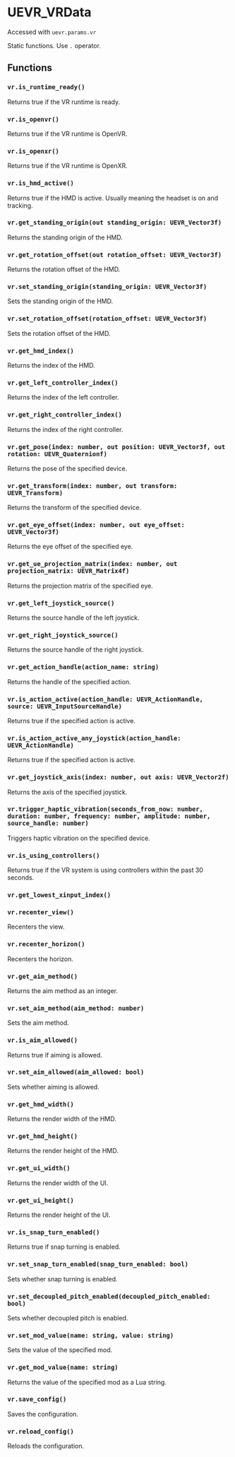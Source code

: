 # UEVR_VRData

Accessed with `uevr.params.vr`

Static functions. Use `.` operator.

## Functions

### `vr.is_runtime_ready()`

Returns true if the VR runtime is ready.

### `vr.is_openvr()`

Returns true if the VR runtime is OpenVR.

### `vr.is_openxr()`

Returns true if the VR runtime is OpenXR.

### `vr.is_hmd_active()`

Returns true if the HMD is active. Usually meaning the headset is on and tracking.

### `vr.get_standing_origin(out standing_origin: UEVR_Vector3f)`

Returns the standing origin of the HMD.

### `vr.get_rotation_offset(out rotation_offset: UEVR_Vector3f)`

Returns the rotation offset of the HMD.

### `vr.set_standing_origin(standing_origin: UEVR_Vector3f)`

Sets the standing origin of the HMD.

### `vr.set_rotation_offset(rotation_offset: UEVR_Vector3f)`

Sets the rotation offset of the HMD.

### `vr.get_hmd_index()`

Returns the index of the HMD.

### `vr.get_left_controller_index()`

Returns the index of the left controller.

### `vr.get_right_controller_index()`

Returns the index of the right controller.

### `vr.get_pose(index: number, out position: UEVR_Vector3f, out rotation: UEVR_Quaternionf)`

Returns the pose of the specified device.

### `vr.get_transform(index: number, out transform: UEVR_Transform)`

Returns the transform of the specified device.

### `vr.get_eye_offset(index: number, out eye_offset: UEVR_Vector3f)`

Returns the eye offset of the specified eye.

### `vr.get_ue_projection_matrix(index: number, out projection_matrix: UEVR_Matrix4f)`

Returns the projection matrix of the specified eye.

### `vr.get_left_joystick_source()`

Returns the source handle of the left joystick.

### `vr.get_right_joystick_source()`

Returns the source handle of the right joystick.

### `vr.get_action_handle(action_name: string)`

Returns the handle of the specified action.

### `vr.is_action_active(action_handle: UEVR_ActionHandle, source: UEVR_InputSourceHandle)`

Returns true if the specified action is active.

### `vr.is_action_active_any_joystick(action_handle: UEVR_ActionHandle)`

Returns true if the specified action is active.

### `vr.get_joystick_axis(index: number, out axis: UEVR_Vector2f)`

Returns the axis of the specified joystick.

### `vr.trigger_haptic_vibration(seconds_from_now: number, duration: number, frequency: number, amplitude: number, source_handle: number)`

Triggers haptic vibration on the specified device.

### `vr.is_using_controllers()`

Returns true if the VR system is using controllers within the past 30 seconds.

### `vr.get_lowest_xinput_index()`

### `vr.recenter_view()`

Recenters the view.

### `vr.recenter_horizon()`

Recenters the horizon.

### `vr.get_aim_method()`

Returns the aim method as an integer.

### `vr.set_aim_method(aim_method: number)`

Sets the aim method.

### `vr.is_aim_allowed()`

Returns true if aiming is allowed.

### `vr.set_aim_allowed(aim_allowed: bool)`

Sets whether aiming is allowed.

### `vr.get_hmd_width()`

Returns the render width of the HMD.

### `vr.get_hmd_height()`

Returns the render height of the HMD.

### `vr.get_ui_width()`

Returns the render width of the UI.

### `vr.get_ui_height()`

Returns the render height of the UI.

### `vr.is_snap_turn_enabled()`

Returns true if snap turning is enabled.

### `vr.set_snap_turn_enabled(snap_turn_enabled: bool)`

Sets whether snap turning is enabled.

### `vr.set_decoupled_pitch_enabled(decoupled_pitch_enabled: bool)`

Sets whether decoupled pitch is enabled.

### `vr.set_mod_value(name: string, value: string)`

Sets the value of the specified mod.

### `vr.get_mod_value(name: string)`

Returns the value of the specified mod as a Lua string.

### `vr.save_config()`

Saves the configuration.

### `vr.reload_config()`

Reloads the configuration.

